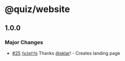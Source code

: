 # @quiz/website

## 1.0.0

### Major Changes

- [#25](https://github.com/sklar/quiz/pull/25) [`fe34ffb`](https://github.com/sklar/quiz/commit/fe34ffb2ccdb274c0186f57d3f458735f6be4678) Thanks [@sklar](https://github.com/sklar)! - Creates landing page
